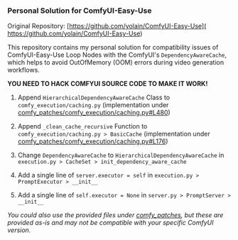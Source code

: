 ### Personal Solution for ComfyUI-Easy-Use

Original Repository: [https://github.com/yolain/ComfyUI-Easy-Use](
https://github.com/yolain/ComfyUI-Easy-Use)

This repository contains my personal solution for compatibility issues of 
ComfyUI-Easy-Use Loop Nodes with the ComfyUI's `DependencyAwareCache`, 
which helps to avoid OutOfMemory (OOM) errors during video generation workflows.

**YOU NEED TO HACK COMFYUI SOURCE CODE TO MAKE IT WORK!**

1. Append `HierarchicalDependencyAwareCache` Class to `comfy_execution/caching.py`
   (implementation under [comfy_patches/comfy_execution/caching.py#L480](./comfy_patches/comfy_execution/caching.py#L480))

2. Append `_clean_cache_recursive` Function to `comfy_execution/caching.py > BasicCache`
   (implementation under [comfy_patches/comfy_execution/caching.py#L176](./comfy_patches/comfy_execution/caching.py#L176))

3. Change `DependencyAwareCache` to `HierarchicalDependencyAwareCache` 
   in `execution.py > CacheSet > init_dependency_aware_cache`

4. Add a single line of `server.executor = self` in `execution.py > PromptExecutor > __init__`

5. Add a single line of `self.executor = None` in `server.py > PromptServer > __init__`

*You could also use the provided files under [comfy_patches](./comfy_patches), 
but these are provided as-is and may not be compatible with your specific ComfyUI version.*